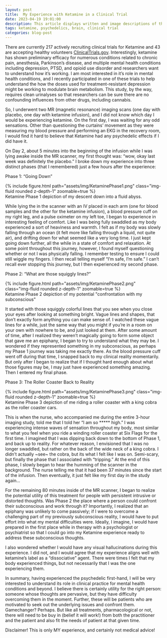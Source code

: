 ```yaml
---
layout: post
title:  My Experience with Ketamine in a Clinical Trial
date: 2023-04-19 19:01:00
description: This article displays written and image descriptions of the phases of my experience of ketamine while enrolled in a clinical trial understanding the psychedelic effects on the brain
tags: ketamine, psychedelics, brain, clinical trial
categories: blog-post
---
```

There are currently 217 actively recruiting clinical trials for Ketamine and 43 are accepting healthy volunteers <a href="https://clinicaltrials.gov/ct2/results?term=Ketamine&recrs=a&age_v=&gndr=&hlth=Y&type=Intr&rslt=&Search=Apply">ClinicalTrials.gov</a>. Interestingly, ketamine has shown preliminary efficacy for numerous conditions related to chronic pain, anesthesia, Parkinson’s disease, and multiple mental health conditions including depression, PTSD, and opioid use disorder and researchers want to understand how it’s working. I am most interested in it’s role in mental health conditions, and I recently participated in one of these trials to help understand the how the doses used for treatment-resistant depression might be working to modulate brain metabolism. This study, by the way, requires clean urinalyses so that researchers can be sure there are no confounding influences from other drugs, including cannabis.  

So, I underwent two MR (magnetic resonance) imaging scans (one day with placebo, one day with ketamine infusion), and I did not know which day I would be experiencing ketamine. On the first day, I was waiting for any odd sensations. Other than questioning the curtains’ movement as they were measuring my blood pressure and performing an EKG in the recovery room, I would find it hard to believe that Ketamine had any psychedelic effects if I did have it.

On Day 2, about 5 minutes into the beginning of the infusion while I was lying awake inside the MR scanner, my first thought was: “wow, okay last week was definitely the placebo.” I broke down my experience into three distinct phases (that I remembered) just a few hours after the experience:

Phase 1: “Going Down”

<div class="row mt-3">
    <div class="col-sm mt-3 mt-md-0">
        {% include figure.html path="assets/img/KetaminePhase1.png" class="img-fluid rounded z-depth-1" zoomable=true %}
    </div>
</div>
<div class="caption">
    Ketamine Phase 1 depiction of my descent down into a fluid abyss.
</div>

While lying the in the scanner with an IV placed in each arm (one for blood samples and the other for the ketamine infusion), a blood pressure cuff on my right leg, and a pulse oximeter on my left toe, I began to experience in interesting feeling of comfort. Like I was being fully swaddled as my body experienced a sort of heaviness and warmth. I felt as if my body was slowly falling through an ocean (it felt more like falling through a liquid, not quite air), and drifting down for what seemed like a very long time. I just kept going down further, all the while in a state of comfort and relaxation. At some point throughout this journey, however, I found myself questioning whether or not I was physically falling. I remember testing to ensure I could still wiggle my fingers. I then recall telling myself “I’m safe, I’m safe.” I can’t recall ever stopping this journey, but I then experienced my second phase.

Phase 2: “What are those squiggly lines?”

<div class="row mt-3">
    <div class="col-sm mt-3 mt-md-0">
        {% include figure.html path="assets/img/KetaminePhase2.png" class="img-fluid rounded z-depth-1" zoomable=true %}
    </div>
</div>
<div class="caption">
    Ketamine Phase 2 depiction of my potential "confrontation with my subconscious"
</div>

It started with those squiggly colorful lines that you see when you close your eyes after looking at something bright. Vague lines and shapes, that don’t exactly form anything you can make sense of. I watched these vague lines for a while, just the same way that you might if you’re in a room on your own with nowhere to be, and just looked at them. After some amount of time, after I realized they weren’t magically going to form some object that gave me an epiphany, I began to try to understand what they may be. I wondered if they represented something in my subconscious, as perhaps my Phase 1 journey was taking me exactly there. As the blood pressure cuff went off during that time, I snapped back to my clinical reality momentarily. But only after I began to realize that if I thought hard enough about what those figures may be, I may just have experienced something amazing. Then I entered my final phase.

Phase 3: The Roller Coaster Back to Reality

<div class="row mt-3">
    <div class="col-sm mt-3 mt-md-0">
        {% include figure.html path="assets/img/KetaminePhase3.png" class="img-fluid rounded z-depth-1" zoomable=true %}
    </div>
</div>
<div class="caption">
    Ketamine Phase 3 depiction of me riding a roller coaster with a king cobra as the roller coaster cars.
</div>

This is when the nurse, who accompanied me during the entire 3-hour imaging study, told me that I told her “I am so ***** high.” I was experiencing intense waves of sensation throughout my body, most similar to what you feel when you ride a winding roller coaster at Six Flags for the first time. I imagined that I was dipping back down to the bottom of Phase 1, and back up to reality. For whatever reason, I envisioned that I was no longer swaddled, but rather on the back of the wide neck of a king cobra. I didn’t actually ~see~ the cobra, but its what I felt like I was on. Semi-scary, but finally the phase that I associated with “tripping.” At the end of this phase, I slowly began to hear the humming of the scanner in the background. The nurse telling me that it had been 37 minutes since the start of the infusion. Then eventually, it just felt like my first day in the study again…

For the remaining 80 minutes inside of the MR scanner, I began to realize the potential utility of this treatment for people with persistent intrusive or distorted thoughts. Was Phase 2 the place where a person could confront their subconscious and work through it? Importantly, I realized that an epiphany was unlikely to come passively; if I were to overcome a challenging part of my previously subconscious reality, I would have to put effort into what my mental difficulties were. Ideally, I imagine, I would have prepared in the first place while in therapy with a psychologist or psychiatrist so that I could go into my Ketamine experience ready to address these subconscious thoughts.

I also wondered whether I would have any visual hallucinations during this experience. I did not, and I would agree that my experience aligns well with ketamine’s label as a “dissociative” agent. There were times I felt that my body experienced things, but not necessarily that I was the one experiencing them.

In summary, having experienced the psychedelic first-hand, I will be very interested to understand its role in clinical practice for mental health conditions and beyond. I believe there is certainly utility for the right person: someone whose thoughts are pervasive, but they have difficulty overcoming them in the moment. Further, these will be patients who are motivated to seek out the underlying issues and confront them. Gamechanger? Perhaps. But like all treatments, pharmacological or not, there will need to be buy in (belief it will work!) from both the practitioner and the patient and also fit the needs of patient at that given time. 

Disclaimer! This is only MY experience, and certainly not medical advice!
